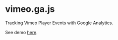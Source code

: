 vimeo.ga.js
===========

Tracking Vimeo Player Events with Google Analytics.

See demo [here](http://sanderheilbron.github.com/vimeo.ga.js/).
